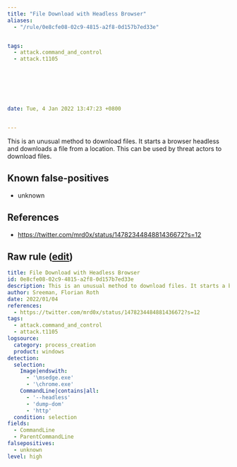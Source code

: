 ```yaml
---
title: "File Download with Headless Browser"
aliases:
  - "/rule/0e8cfe08-02c9-4815-a2f8-0d157b7ed33e"


tags:
  - attack.command_and_control
  - attack.t1105







date: Tue, 4 Jan 2022 13:47:23 +0800


---
```


This is an unusual method to download files. It starts a browser headless and downloads a file from a location. This can be used by threat actors to download files.

<!--more-->


## Known false-positives

* unknown



## References

* https://twitter.com/mrd0x/status/1478234484881436672?s=12


## Raw rule ([edit](https://github.com/SigmaHQ/sigma/edit/master/rules/windows/process_creation/proc_creation_win_headless_browser_file_download.yml))
```yaml
title: File Download with Headless Browser
id: 0e8cfe08-02c9-4815-a2f8-0d157b7ed33e
description: This is an unusual method to download files. It starts a browser headless and downloads a file from a location. This can be used by threat actors to download files.
author: Sreeman, Florian Roth
date: 2022/01/04
references:
  - https://twitter.com/mrd0x/status/1478234484881436672?s=12
tags:
  - attack.command_and_control
  - attack.t1105
logsource:
  category: process_creation
  product: windows
detection:
  selection:
    Image|endswith:
      - '\msedge.exe'
      - '\chrome.exe'
    CommandLine|contains|all:
      - '--headless'
      - 'dump-dom'
      - 'http'
  condition: selection
fields:
  - CommandLine
  - ParentCommandLine
falsepositives:
  - unknown
level: high

```
